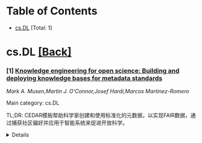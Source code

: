 <div id=toc></div>

# Table of Contents

- [cs.DL](#cs.DL) [Total: 1]


<div id='cs.DL'></div>

# cs.DL [[Back]](#toc)

### [1] [Knowledge engineering for open science: Building and deploying knowledge bases for metadata standards](https://arxiv.org/abs/2507.22391)
*Mark A. Musen,Martin J. O'Connor,Josef Hardi,Marcos Martinez-Romero*

Main category: cs.DL

TL;DR: CEDAR模板帮助科学家创建和使用标准化的元数据，以实现FAIR数据，通过捕获社区偏好并应用于智能系统来促进开放科学。


<details>
  <summary>Details</summary>
Motivation: 科学家们努力使数据集符合FAIR原则，但这很难记住所有指导原则。关键在于使用丰富的、特定领域的标准化元数据来注释数据。

Method: CEDAR开发技术，使科学家能够将元数据标准编码为模板。这些模板描述了实验属性，捕获了数据描述偏好和第三方理解数据集所需的信息。它们作为数据注释系统的基础，通过Web表单或电子表格获取元数据，并纠正元数据以确保符合标准。

Result: CEDAR模板已被用于为各种科学联盟标准化元数据，并作为数据注释系统的基础，帮助确保元数据符合标准。

Conclusion: CEDAR模板为科学社区提供了一种机制，用于创建共享的元数据标准、编码其应用偏好，并将这些标准部署到智能系统中，以促进开放科学。

Abstract: Scientists strive to make their datasets available in open repositories, with
the goal that they be findable, accessible, interoperable, and reusable (FAIR).
Although it is hard for most investigators to remember all the guiding
principles associated with FAIR data, there is one overarching requirement: The
data need to be annotated with rich, discipline-specific, standardized
metadata. The Center for Expanded Data Annotation and Retrieval (CEDAR) builds
technology that enables scientists to encode metadata standards as templates
that enumerate the attributes of different kinds of experiments. These metadata
templates capture preferences regarding how data should be described and what a
third party needs to know to make sense of the datasets. CEDAR templates
describing community metadata preferences have been used to standardize
metadata for a variety of scientific consortia. They have been used as the
basis for data-annotation systems that acquire metadata through Web forms or
through spreadsheets, and they can help correct metadata to ensure adherence to
standards. Like the declarative knowledge bases that underpinned intelligent
systems decades ago, CEDAR templates capture the knowledge in symbolic form,
and they allow that knowledge to be applied in a variety of settings. They
provide a mechanism for scientific communities to create shared metadata
standards and to encode their preferences for the application of those
standards, and for deploying those standards in a range of intelligent systems
to promote open science.

</details>
